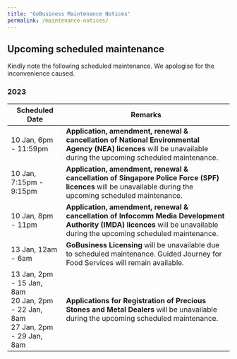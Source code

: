 ```yaml
---
title: 'GoBusiness Maintenance Notices'
permalink: /maintenance-notices/
---
```


## Upcoming scheduled maintenance

Kindly note the following scheduled maintenance. We apologise for the inconvenience caused.

### 2023 

| **Scheduled Date** | **Remarks** |  
|  -----------   | ---------------- | 
| 10 Jan, 6pm - 11:59pm | **Application, amendment, renewal & cancellation of National Environmental Agency (NEA) licences** will be unavailable during the upcoming scheduled maintenance. |
| 10 Jan, 7:15pm - 9:15pm | **Application, amendment, renewal & cancellation of Singapore Police Force (SPF) licences** will be unavailable during the upcoming scheduled maintenance. |
| 10 Jan, 8pm - 11pm | **Application, amendment, renewal & cancellation of Infocomm Media Development Authority (IMDA) licences** will be unavailable during the upcoming scheduled maintenance. | 
| 13 Jan, 12am - 6am | **GoBusiness Licensing** will be unavailable due to scheduled maintenance. Guided Journey for Food Services will remain available. |
| 13 Jan, 2pm - 15 Jan, 8am<br>20 Jan, 2pm - 22 Jan, 8am<br>27 Jan, 2pm - 29 Jan, 8am | **Applications for Registration of Precious Stones and Metal Dealers** will be unavailable during the upcoming scheduled maintenance. | 




<script src="/jquery/jquery.min.js"></script>
<script src="/jquery/resize-tables.js"></script>

